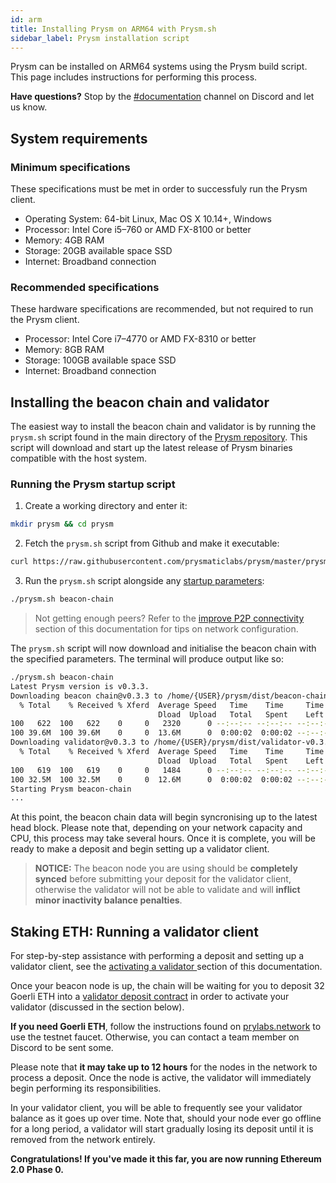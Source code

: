 ```yaml
---
id: arm
title: Installing Prysm on ARM64 with Prysm.sh
sidebar_label: Prysm installation script
---
```


Prysm can be installed on ARM64 systems using the Prysm build script. This page includes instructions for performing this process.

**Have questions?** Stop by the [#documentation](https://discord.gg/QQZMCgU) channel on Discord and let us know.

## System requirements

### Minimum specifications
These specifications must be met in order to successfuly run the Prysm client.
* Operating System: 64-bit Linux, Mac OS X 10.14+, Windows
* Processor: Intel Core i5–760 or AMD FX-8100 or better
* Memory: 4GB RAM
* Storage: 20GB available space SSD
* Internet: Broadband connection

### Recommended specifications
These hardware specifications are recommended, but not required to run the Prysm client.
* Processor: Intel Core i7–4770 or AMD FX-8310 or better
* Memory: 8GB RAM
* Storage: 100GB available space SSD
* Internet: Broadband connection

## Installing the beacon chain and validator

The easiest way to install the beacon chain and validator is by running the `prysm.sh` script found in the main directory of the [Prysm repository](https://github.com/prysmaticlabs/prysm). This script will download and start up the latest release of Prysm binaries compatible with the host system.

### Running the Prysm startup script

1. Create a working directory and enter it:

```sh
mkdir prysm && cd prysm
```

2. Fetch the `prysm.sh` script from Github and make it executable:

```sh
curl https://raw.githubusercontent.com/prysmaticlabs/prysm/master/prysm.sh --output prysm.sh && chmod +x prysm.sh
```

3. Run the `prysm.sh` script alongside any [startup parameters](/docs/prysm-usage/parameters#beacon-node-parameters):

```sh
./prysm.sh beacon-chain
```

> Not getting enough peers?  Refer to the [improve P2P connectivity](/docs/prysm-usage/p2p-host-ip) section of this documentation for tips on network configuration.

The `prysm.sh` script will now download and initialise the beacon chain with the specified parameters. The terminal will produce output like so:

```sh
./prysm.sh beacon-chain
Latest Prysm version is v0.3.3.
Downloading beacon chain@v0.3.3 to /home/{USER}/prysm/dist/beacon-chain-v0.3.3-linux-amd64 (automatically selected latest available version)
  % Total    % Received % Xferd  Average Speed   Time    Time     Time  Current
                                 Dload  Upload   Total   Spent    Left  Speed
100   622  100   622    0     0   2320      0 --:--:-- --:--:-- --:--:--  2312
100 39.6M  100 39.6M    0     0  13.6M      0  0:00:02  0:00:02 --:--:-- 20.4M
Downloading validator@v0.3.3 to /home/{USER}/prysm/dist/validator-v0.3.3-linux-amd64 (automatically selected latest available version)
  % Total    % Received % Xferd  Average Speed   Time    Time     Time  Current
                                 Dload  Upload   Total   Spent    Left  Speed
100   619  100   619    0     0   1484      0 --:--:-- --:--:-- --:--:--  1484
100 32.5M  100 32.5M    0     0  12.6M      0  0:00:02  0:00:02 --:--:-- 21.7M
Starting Prysm beacon-chain
...
```

At this point, the beacon chain data will begin syncronising up to the latest head block. Please note that, depending on your network capacity and CPU, this process may take several hours. Once it is complete, you will be ready to make a deposit and begin setting up a validator client.

  > **NOTICE:** The beacon node you are using should be **completely synced** before submitting your deposit for the validator client, otherwise the validator will not be able to validate and will **inflict minor inactivity balance penalties**.

## Staking ETH: Running a validator client

For step-by-step assistance with performing a deposit and setting up a validator client, see the [activating a validator ](/docs/install/arm/activating-a-validator)section of this documentation.

Once your beacon node is up, the chain will be waiting for you to deposit 32 Goerli ETH into a [validator deposit contract](/docs/how-prysm-works/validator-deposit-contract) in order to activate your validator \(discussed in the section below\).

**If you need Goerli ETH**, follow the instructions found on [prylabs.network](https://prylabs.network) to use the testnet faucet. Otherwise, you can contact a team member on Discord to be sent some.

Please note that **it may take up to 12 hours** for the nodes in the network to process a deposit. Once the node is active, the validator will immediately begin performing its responsibilities.

In your validator client, you will be able to frequently see your validator balance as it goes up over time. Note that, should your node ever go offline for a long period, a validator will start gradually losing its deposit until it is removed from the network entirely.

**Congratulations! If you've made it this far, you are now running Ethereum 2.0 Phase 0.**
